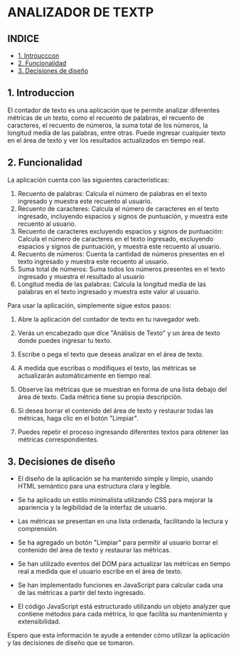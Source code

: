 # ANALIZADOR DE TEXTP

## INDICE

*  [1. Introucccon](#1-introduccion)
*  [2. Funcionalidad](#2-funcionalidad)
*  [3.  Decisiones de  diseño](#3-decisiones-de-diseño)






## 1. Introduccion 

El contador de texto es una aplicación que te permite analizar diferentes métricas de un texto, como el recuento de palabras, el recuento de caracteres, el recuento de números, la suma total de los números, la longitud media de las palabras, entre otras. Puede ingresar cualquier texto en el área de texto y ver los resultados actualizados en tiempo real.


## 2. Funcionalidad 

 La aplicación cuenta con las siguientes características:
1. Recuento de palabras: Calcula el número de palabras en el texto ingresado y muestra este recuento al usuario.
2. Recuento de caracteres: Calcula el número de caracteres en el texto ingresado, incluyendo espacios y signos de puntuación, y muestra este recuento al usuario.
3. Recuento de caracteres excluyendo espacios y signos de puntuación: Calcula el número de caracteres en el texto ingresado, excluyendo espacios y signos de puntuación, y muestra este recuento al usuario.
4. Recuento de números: Cuenta la cantidad de números presentes en el texto ingresado y muestra este recuento al usuario.
5. Suma total de números: Suma todos los números presentes en el texto ingresado y muestra el resultado al usuario
6. Longitud media de las palabras: Calcula la longitud media de las palabras en el texto ingresado y muestra este valor al usuario.

Para usar la aplicación, simplemente sigue estos pasos: 

1. Abre la aplicación del contador de texto en tu navegador web. 

2. Verás un encabezado que dice "Análisis de Texto" y un área de texto donde puedes ingresar tu texto. 

3. Escribe o pega el texto que deseas analizar en el área de texto. 

4. A medida que escribas o modifiques el texto, las métricas se actualizarán automáticamente en tiempo real. 

5. Observe las métricas que se muestran en forma de una lista debajo del área de texto. Cada métrica tiene su propia descripción. 

6. Si desea borrar el contenido del área de texto y restaurar todas las métricas, haga clic en el botón "Limpiar". 

7. Puedes repetir el proceso ingresando diferentes textos para obtener las métricas correspondientes. 



## 3. Decisiones de diseño

-  El diseño de la aplicación se ha mantenido simple y limpio, usando HTML semántico para una estructura clara y legible. 

- Se ha aplicado un estilo minimalista utilizando CSS para mejorar la apariencia y la legibilidad de la interfaz de usuario. 

- Las métricas se presentan en una lista ordenada, facilitando la lectura y comprensión. 

- Se ha agregado un botón "Limpiar" para permitir al usuario borrar el contenido del área de texto y restaurar las métricas. 

- Se han utilizado eventos del DOM para actualizar las métricas en tiempo real a medida que el usuario escribe en el área de texto. 

- Se han implementado funciones en JavaScript para calcular cada una de las métricas a partir del texto ingresado. 

- El código JavaScript está estructurado utilizando un objeto analyzer que contiene métodos para cada métrica, lo que facilita su mantenimiento y extensibilidad. 

Espero que esta información te ayude a entender cómo utilizar la aplicación y las decisiones de diseño que se tomaron. 



